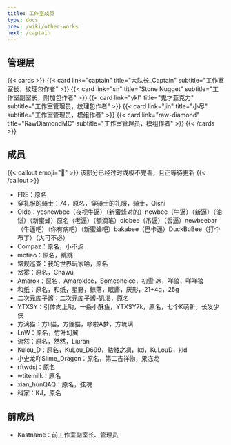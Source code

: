 ```yaml
---
title: 工作室成员
type: docs
prev: /wiki/other-works
next: /captain
---
```


## 管理层
{{< cards >}}
  {{< card link="captain" title="大队长_Captain" subtitle="工作室室长，纹理包作者" >}}
  {{< card link="sn" title="Stone Nugget" subtitle="工作室副室长，附加包作者" >}}
  {{< card link="ykl" title="鬼才亚克力" subtitle="工作室管理员，纹理包作者" >}}
  {{< card link="jin" title="小尽" subtitle="工作室管理员，模组作者" >}}
  {{< card link="raw-diamond" title="RawDiamondMC" subtitle="工作室管理员，模组作者" >}}
{{< /cards >}}

## 成员
{{< callout emoji="🔄" >}}
  该部分已经过时或极不完善，且正等待更新
{{< /callout >}}
- FRE：原名
- 穿礼服的骑士：74，原名，穿骑士的礼服，骑士，Qishi
- Oldb：yesnewbee（夜视牛逼）（新蜜蜂对的）newbee（牛逼）（新逼）（油饼）（新蜜蜂）原名（老逼）（额滴笔）diobee（吊逼）（丢逼）newbeebar（牛逼吧）（你有病吧）（新蜜蜂吧）bakabee（巴卡逼）DuckBuBee（打个布丁）（大可不必）
- Compaz：原名，小不点
- mctiao：原名，跳跳
- 常规巡查：我的世界玩家哈，原名
- 岔雾：原名，Chawu
- Amarok：原名，AmarokIce，Someoneice，初雪·冰，咩狼，咩咩狼
- 和纸：原名，和纸，星野，鲸落，眠酱，厌影，21+4g，25g
- 二次元库子酱：二次元库子酱-饥渴，原名
- YTXSY：引体向上哟，一条小酥鱼，YTXSY7k，原名，七个K萌新，长发少侠
- 方漓猫：方li猫，方狸猫，哆啦A梦，方琉璃
- LnW：原名，竹叶幻翼
- 流然：原名，然然，Liuran
- Kulou_D：原名，KuLou_D699，骷髅之凋，kd，KuLouD，kld
- 小史龙吖Slime_Dragon：原名，第二吉祥物，果冻龙
- rftwdsj：原名
- wtitemilk：原名
- xian_hunQAQ：原名，弦魂
- 科家：KJ，原名

## 前成员
- Kastname：前工作室副室长、管理员